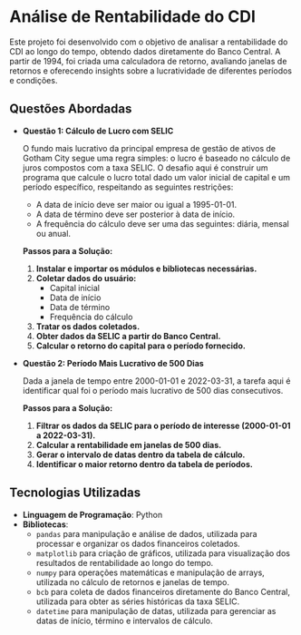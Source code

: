 # Análise de Rentabilidade do CDI

Este projeto foi desenvolvido com o objetivo de analisar a rentabilidade do CDI ao longo do tempo, obtendo dados diretamente do Banco Central. A partir de 1994, foi criada uma calculadora de retorno, avaliando janelas de retornos e oferecendo insights sobre a lucratividade de diferentes períodos e condições.

## Questões Abordadas

- **Questão 1: Cálculo de Lucro com SELIC**

    O fundo mais lucrativo da principal empresa de gestão de ativos de Gotham City segue uma regra simples: o lucro é baseado no cálculo de juros compostos com a taxa SELIC. O desafio aqui é construir um programa que calcule o lucro total dado um valor inicial de capital e um período específico, respeitando as seguintes restrições:
    
    - A data de início deve ser maior ou igual a 1995-01-01.
    - A data de término deve ser posterior à data de início.
    - A frequência do cálculo deve ser uma das seguintes: diária, mensal ou anual.
    
    **Passos para a Solução:**
    1. **Instalar e importar os módulos e bibliotecas necessárias.**
    2. **Coletar dados do usuário:**
        - Capital inicial
        - Data de início
        - Data de término
        - Frequência do cálculo
    3. **Tratar os dados coletados.**
    4. **Obter dados da SELIC a partir do Banco Central.**
    5. **Calcular o retorno do capital para o período fornecido.**

- **Questão 2: Período Mais Lucrativo de 500 Dias**

    Dada a janela de tempo entre 2000-01-01 e 2022-03-31, a tarefa aqui é identificar qual foi o período mais lucrativo de 500 dias consecutivos.
    
    **Passos para a Solução:**
    1. **Filtrar os dados da SELIC para o período de interesse (2000-01-01 a 2022-03-31).**
    2. **Calcular a rentabilidade em janelas de 500 dias.**
    3. **Gerar o intervalo de datas dentro da tabela de cálculo.**
    4. **Identificar o maior retorno dentro da tabela de períodos.**

## Tecnologias Utilizadas
- **Linguagem de Programação**: Python
- **Bibliotecas**:
  - `pandas` para manipulação e análise de dados, utilizada para processar e organizar os dados financeiros coletados.
  - `matplotlib` para criação de gráficos, utilizada para visualização dos resultados de rentabilidade ao longo do tempo.
  - `numpy` para operações matemáticas e manipulação de arrays, utilizada no cálculo de retornos e janelas de tempo.
  - `bcb` para coleta de dados financeiros diretamente do Banco Central, utilizada para obter as séries históricas da taxa SELIC.
  - `datetime` para manipulação de datas, utilizada para gerenciar as datas de início, término e intervalos de cálculo.
